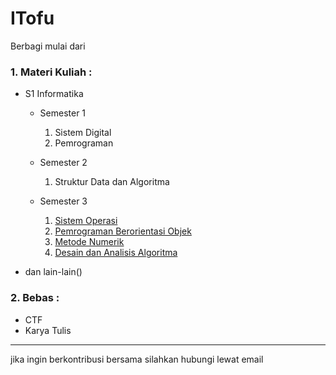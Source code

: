 # ITofu
Berbagi mulai dari 

### 1. Materi Kuliah :

* S1 Informatika

   - Semester 1
      1. Sistem Digital
      2. Pemrograman
   
   - Semester 2
      1. Struktur Data dan Algoritma
   
   - Semester 3
      1. [Sistem Operasi](https://github.com/syahrolus/ITofu/tree/main/Materi_Kuliah/S1-Informatika/Semester_3/Sistem_Operasi)
      2. [Pemrograman Berorientasi Objek](https://github.com/syahrolus/ITofu/tree/main/Materi_Kuliah/S1-Informatika/Semester_3/PBO)
      3. [Metode Numerik](https://github.com/syahrolus/ITofu/tree/main/Materi_Kuliah/S1-Informatika/Semester_3/Metode_Numerik)
      4. [Desain dan Analisis Algoritma](https://github.com/syahrolus/ITofu/tree/main/Materi_Kuliah/S1-Informatika/Semester_3/DAA)

* dan lain-lain()

### 2. Bebas :
* CTF
* Karya Tulis
  
  
___
jika ingin berkontribusi bersama silahkan hubungi lewat email
